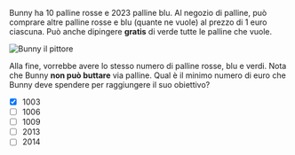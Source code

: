 Bunny ha $10$ palline rosse e $2023$ palline blu.
Al negozio di palline, può comprare altre palline rosse e blu (quante ne vuole) al prezzo di $1$ euro ciascuna. Può anche dipingere **gratis** di verde tutte le palline che vuole.

![Bunny il pittore](fig.asy)

Alla fine, vorrebbe avere lo stesso numero di palline rosse, blu e verdi. Nota che Bunny **non può buttare** via palline.
Qual è il minimo numero di euro che Bunny deve spendere per raggiungere il suo obiettivo?


- [x] $1003$
- [ ] $1006$
- [ ] $1009$
- [ ] $2013$
- [ ] $2014$
